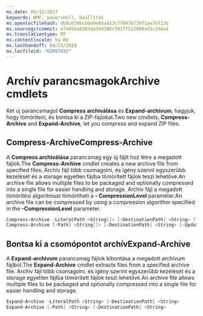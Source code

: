 ```yaml
---
ms.date: 06/12/2017
keywords: WMF, powershell, beállítás
ms.openlocfilehash: db9c630bcb8e9e0da423c779976739f1ae76f13e
ms.sourcegitcommit: e7445ba8203da304286c591ff513900ad1c244a4
ms.translationtype: MT
ms.contentlocale: hu-HU
ms.lasthandoff: 04/23/2019
ms.locfileid: "62057432"
---
```

# <a name="archive-cmdlets"></a><span data-ttu-id="ef290-102">Archív parancsmagok</span><span class="sxs-lookup"><span data-stu-id="ef290-102">Archive cmdlets</span></span>

<span data-ttu-id="ef290-103">Két új parancsmagot **Compress archiválása** és **Expand-archívum**, hagyjuk, hogy tömöríteni, és bontsa ki a ZIP-fájlokat.</span><span class="sxs-lookup"><span data-stu-id="ef290-103">Two new cmdlets, **Compress-Archive** and **Expand-Archive**, let you compress and expand ZIP files.</span></span>

## <a name="compress-archive"></a><span data-ttu-id="ef290-104">Compress-Archive</span><span class="sxs-lookup"><span data-stu-id="ef290-104">Compress-Archive</span></span>
<span data-ttu-id="ef290-105">A **Compress archiválása** parancsmag egy új fájlt hoz létre a megadott fájlok.</span><span class="sxs-lookup"><span data-stu-id="ef290-105">The **Compress-Archive** cmdlet creates a new archive file from specified files.</span></span> <span data-ttu-id="ef290-106">Archív fájl több csomagolni, és igény szerint egyszerűbb kezelését és a storage egyetlen fájlba tömörített fájlok teszi lehetővé.</span><span class="sxs-lookup"><span data-stu-id="ef290-106">An archive file allows multiple files to be packaged and optionally compressed into a single file for easier handling and storage.</span></span> <span data-ttu-id="ef290-107">Archív fájl a megadott tömörítési algoritmust tömörítheti a **- CompressionLevel** paraméter.</span><span class="sxs-lookup"><span data-stu-id="ef290-107">An archive file can be compressed by using a compression algorithm specified in the **-CompressionLevel** parameter.</span></span>
```powershell
Compress-Archive -LiteralPath <String[]> [-DestinationPath] <String> [-Update] [-CompressionLevel <Microsoft.PowerShell.Commands.CompressionLevel>]
Compress-Archive [-Path] <String[]> [-DestinationPath] <String> [-Update] [-CompressionLevel <Microsoft.PowerShell.Commands.CompressionLevel>]
```

## <a name="expand-archive"></a><span data-ttu-id="ef290-108">Bontsa ki a csomópontot archív</span><span class="sxs-lookup"><span data-stu-id="ef290-108">Expand-Archive</span></span>
<span data-ttu-id="ef290-109">A **Expand-archívum** parancsmag fájlok kibontása a megadott archívum fájlból.</span><span class="sxs-lookup"><span data-stu-id="ef290-109">The **Expand-Archive** cmdlet extracts files from a specified archive file.</span></span> <span data-ttu-id="ef290-110">Archív fájl több csomagolni, és igény szerint egyszerűbb kezelését és a storage egyetlen fájlba tömörített fájlok teszi lehetővé.</span><span class="sxs-lookup"><span data-stu-id="ef290-110">An archive file allows multiple files to be packaged and optionally compressed into a single file for easier handling and storage.</span></span>
```powershell
Expand-Archive -LiteralPath <String> [-DestinationPath] <String>
Expand-Archive [-Path] <String> [-DestinationPath] <String>
```
